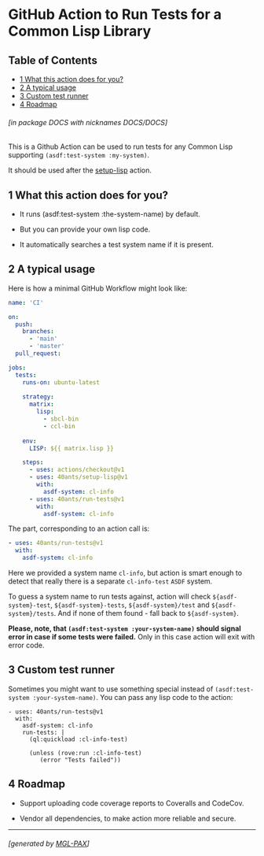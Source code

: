 <a id='x-28DOCS-3A-40INDEX-20MGL-PAX-MINIMAL-3ASECTION-29'></a>

# GitHub Action to Run Tests for a Common Lisp Library

## Table of Contents

- [1 What this action does for you?][f73c]
- [2 A typical usage][ff56]
- [3 Custom test runner][a208]
- [4 Roadmap][278a]

###### \[in package DOCS with nicknames DOCS/DOCS\]
This is a Github Action can be used to run tests for any Common Lisp supporting `(asdf:test-system :my-system)`.

It should be used after the [setup-lisp](https://40ants.com/setup-lisp/) action.

<a id='x-28DOCS-3A-40FEATURES-20MGL-PAX-MINIMAL-3ASECTION-29'></a>

## 1 What this action does for you?

- It runs (asdf:test-system :the-system-name) by default.

- But you can provide your own lisp code.

- It automatically searches a test system name if it is present.


<a id='x-28DOCS-3A-40TYPICAL-USAGE-20MGL-PAX-MINIMAL-3ASECTION-29'></a>

## 2 A typical usage

Here is how a minimal GitHub Workflow might look like:

```yaml
name: 'CI'

on:
  push:
    branches:
      - 'main'
      - 'master'
  pull_request:

jobs:
  tests:
    runs-on: ubuntu-latest
    
    strategy:
      matrix:
        lisp:
          - sbcl-bin
          - ccl-bin
          
    env:
      LISP: ${{ matrix.lisp }}

    steps:
      - uses: actions/checkout@v1
      - uses: 40ants/setup-lisp@v1
        with:
          asdf-system: cl-info
      - uses: 40ants/run-tests@v1
        with:
          asdf-system: cl-info
```

The part, corresponding to an action call is:

```yaml
- uses: 40ants/run-tests@v1
  with:
    asdf-system: cl-info
```

Here we provided a system name `cl-info`, but
action is smart enough to detect that really
there is a separate `cl-info-test` `ASDF` system.

To guess a system name to run tests against, action
will check `${asdf-system}-test`, `${asdf-system}-tests`,
`${asdf-system}/test` and `${asdf-system}/tests`. And if none
of them found - fall back to `${asdf-system}`.

**Please, note, that `(asdf:test-system :your-system-name)`
should signal error in case if some tests were failed.** Only
in this case action will exit with error code.

<a id='x-28DOCS-3A-40CUSTOM-TEST-RUNNER-20MGL-PAX-MINIMAL-3ASECTION-29'></a>

## 3 Custom test runner

Sometimes you might want to use something special instead of
`(asdf:test-system :your-system-name)`. You can pass any lisp
code to the action:

```
- uses: 40ants/run-tests@v1
  with:
    asdf-system: cl-info
    run-tests: |
      (ql:quickload :cl-info-test)

      (unless (rove:run :cl-info-test)
         (error "Tests failed"))
```


<a id='x-28DOCS-3A-40ROADMAP-20MGL-PAX-MINIMAL-3ASECTION-29'></a>

## 4 Roadmap

- Support uploading code coverage reports to Coveralls and CodeCov.

- Vendor all dependencies, to make action more reliable and secure.


  [278a]: #x-28DOCS-3A-40ROADMAP-20MGL-PAX-MINIMAL-3ASECTION-29 "Roadmap"
  [a208]: #x-28DOCS-3A-40CUSTOM-TEST-RUNNER-20MGL-PAX-MINIMAL-3ASECTION-29 "Custom test runner"
  [f73c]: #x-28DOCS-3A-40FEATURES-20MGL-PAX-MINIMAL-3ASECTION-29 "What this action does for you?"
  [ff56]: #x-28DOCS-3A-40TYPICAL-USAGE-20MGL-PAX-MINIMAL-3ASECTION-29 "A typical usage"

* * *
###### \[generated by [MGL-PAX](https://github.com/melisgl/mgl-pax)\]
